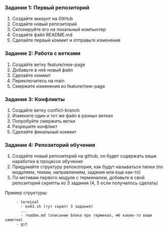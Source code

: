### Задание 1: Первый репозиторий
1. Создайте аккаунт на GitHub
2. Создайте новый репозиторий
3. Склонируйте его на локальный компьютер
4. Создайте файл README.md
5. Сделайте первый коммит и отправьте изменения

### Задание 2: Работа с ветками
1. Создайте ветку feature/new-page
2. Добавьте в неё новый файл
3. Сделайте коммит
4. Переключитесь на main
5. Смержите изменения из feature/new-page

### Задание 3: Конфликты
1. Создайте ветку conflict-branch
2. Измените один и тот же файл в разных ветках
3. Попробуйте смержить ветки
4. Разрешите конфликт
5. Сделайте финальный коммит

### Задание 4: Репозиторий обучения
1. Создайте новый репозиторий на github, он будет содержать ваши наработки в процессе обучения
2. Придумайте структуру репоизтория, как будут называться папки (по модуляем, темам, направлениям, задания или еще как-то)
3. По мотивам первого модуля с терминалом, добавьте в свой репозиторий скрипты из 3 задания (4, 5 если получилось сделать)

Пример структуры: 

         - terminal
           - ex03.sh (тут скрипт 3 задания)
           ...
           - readme.md (описание блока про терминал, мб какие-то ваши заметки)
         - git

